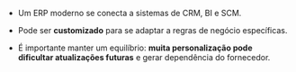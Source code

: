 
- Um ERP moderno se conecta a sistemas de CRM, BI e SCM.
    
- Pode ser **customizado** para se adaptar a regras de negócio específicas.
    
- É importante manter um equilíbrio: **muita personalização pode dificultar atualizações futuras** e gerar dependência do fornecedor.